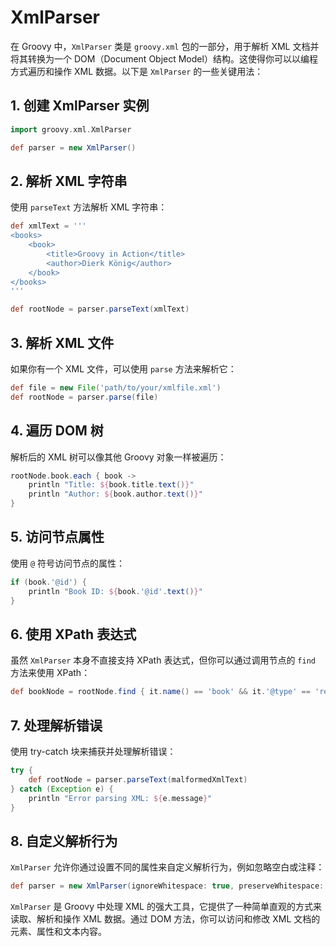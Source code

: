 # XmlParser

在 Groovy 中，`XmlParser` 类是 `groovy.xml` 包的一部分，用于解析 XML 文档并将其转换为一个 DOM（Document Object Model）结构。这使得你可以以编程方式遍历和操作 XML 数据。以下是 `XmlParser` 的一些关键用法：

## 1. 创建 XmlParser 实例

```groovy
import groovy.xml.XmlParser

def parser = new XmlParser()
```

## 2. 解析 XML 字符串

使用 `parseText` 方法解析 XML 字符串：

```groovy
def xmlText = '''
<books>
    <book>
        <title>Groovy in Action</title>
        <author>Dierk König</author>
    </book>
</books>
'''

def rootNode = parser.parseText(xmlText)
```

## 3. 解析 XML 文件

如果你有一个 XML 文件，可以使用 `parse` 方法来解析它：

```groovy
def file = new File('path/to/your/xmlfile.xml')
def rootNode = parser.parse(file)
```

## 4. 遍历 DOM 树

解析后的 XML 树可以像其他 Groovy 对象一样被遍历：

```groovy
rootNode.book.each { book ->
    println "Title: ${book.title.text()}"
    println "Author: ${book.author.text()}"
}
```

## 5. 访问节点属性

使用 `@` 符号访问节点的属性：

```groovy
if (book.'@id') {
    println "Book ID: ${book.'@id'.text()}"
}
```

## 6. 使用 XPath 表达式

虽然 `XmlParser` 本身不直接支持 XPath 表达式，但你可以通过调用节点的 `find` 方法来使用 XPath：

```groovy
def bookNode = rootNode.find { it.name() == 'book' && it.'@type' == 'reference' }
```

## 7. 处理解析错误

使用 try-catch 块来捕获并处理解析错误：

```groovy
try {
    def rootNode = parser.parseText(malformedXmlText)
} catch (Exception e) {
    println "Error parsing XML: ${e.message}"
}
```

## 8. 自定义解析行为

`XmlParser` 允许你通过设置不同的属性来自定义解析行为，例如忽略空白或注释：

```groovy
def parser = new XmlParser(ignoreWhitespace: true, preserveWhitespace: false)
```

`XmlParser` 是 Groovy 中处理 XML 的强大工具，它提供了一种简单直观的方式来读取、解析和操作 XML 数据。通过 DOM 方法，你可以访问和修改 XML 文档的元素、属性和文本内容。
